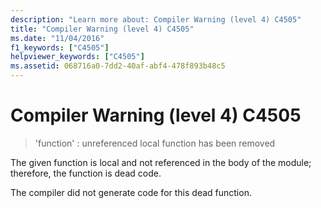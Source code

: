 ```yaml
---
description: "Learn more about: Compiler Warning (level 4) C4505"
title: "Compiler Warning (level 4) C4505"
ms.date: "11/04/2016"
f1_keywords: ["C4505"]
helpviewer_keywords: ["C4505"]
ms.assetid: 068716a0-7dd2-40af-abf4-478f893b48c5
---
```

# Compiler Warning (level 4) C4505

> 'function' : unreferenced local function has been removed

The given function is local and not referenced in the body of the module; therefore, the function is dead code.

The compiler did not generate code for this dead function.
